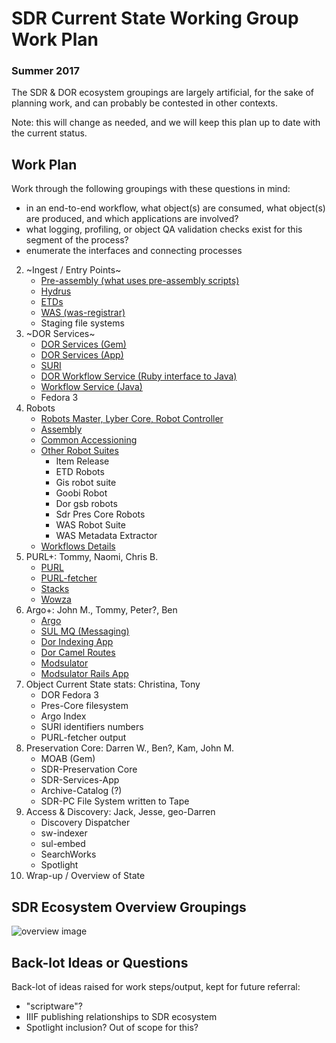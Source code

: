 # SDR Current State Working Group Work Plan
### Summer 2017

The SDR & DOR ecosystem groupings are largely artificial, for the sake of planning work, and can probably be contested in other contexts.

Note: this will change as needed, and we will keep this plan up to date with the current status.

## Work Plan

Work through the following groupings with these questions in mind:
- in an end-to-end workflow, what object(s) are consumed, what object(s) are produced, and which applications are involved?
- what logging, profiling, or object QA validation checks exist for this segment of the process?
- enumerate the interfaces and connecting processes

2. ~Ingest / Entry Points~
    * [Pre-assembly (what uses pre-assembly scripts)](Ingest-Pre-Assembly.md)
    * [Hydrus](Ingest-Hydrus.md)
    * [ETDs](Ingest-ETDs.md)
    * [WAS (was-registrar)](Ingest-WAS.md)
    * Staging file systems
3. ~DOR Services~
    * [DOR Services (Gem)](Dor-Services-Gem.md)
    * [DOR Services (App)](Dor-Services-App.md)
    * [SURI](SURI.md)
    * [DOR Workflow Service (Ruby interface to Java)](Dor-Workflow-Service.md)
    * [Workflow Service (Java)](Workflow-Service.md)
    * Fedora 3
4. Robots
    * [Robots Master, Lyber Core, Robot Controller](Robots.md)
    * [Assembly](Robots-Assembly.md)
    * [Common Accessioning](Robots-Common-Accessioning.md)
    * [Other Robot Suites](Robot-Suites.md)
      * Item Release
      * ETD Robots
      * Gis robot suite
      * Goobi Robot
      * Dor gsb robots
      * Sdr Pres Core Robots
      * WAS Robot Suite
      * WAS Metadata Extractor
    * [Workflows Details](Robots-Workflows-Details.md)
7. PURL+: Tommy, Naomi, Chris B.
    * [PURL](PURL.md)
    * [PURL-fetcher](PURL-fetcher.md)
    * [Stacks](PURL-Stacks.md)
    * [Wowza](Wowza.md)
5. Argo+: John M., Tommy, Peter?, Ben
    * [Argo](Argo.md)
    * [SUL MQ (Messaging)](SUL-MQ.md)
    * [Dor Indexing App](Dor-Indexing-App.md)
    * [Dor Camel Routes](Dor-Camel-Routes.md)
    * [Modsulator](Modsulator.md)
    * [Modsulator Rails App](Modsulator-Rails-App.md)
1. Object Current State stats: Christina, Tony
    * DOR Fedora 3
    * Pres-Core filesystem
    * Argo Index
    * SURI identifiers numbers
    * PURL-fetcher output
6. Preservation Core: Darren W., Ben?, Kam, John M.
    * MOAB (Gem)
    * SDR-Preservation Core
    * SDR-Services-App
    * Archive-Catalog (?)
    * SDR-PC File System written to Tape
7. Access & Discovery: Jack, Jesse, geo-Darren
    * Discovery Dispatcher
    * sw-indexer
    * sul-embed
    * SearchWorks
    * Spotlight
8. Wrap-up / Overview of State

## SDR Ecosystem Overview Groupings

![overview image](https://docs.google.com/drawings/d/1qMBtEHv2pnka2kPd5IB9m03nG24Sq4orxyQWbpJdgyI/pub?w=1440&h=1080)

## Back-lot Ideas or Questions

Back-lot of ideas raised for work steps/output, kept for future referral:

- "scriptware"?
- IIIF publishing relationships to SDR ecosystem
- Spotlight inclusion? Out of scope for this?
